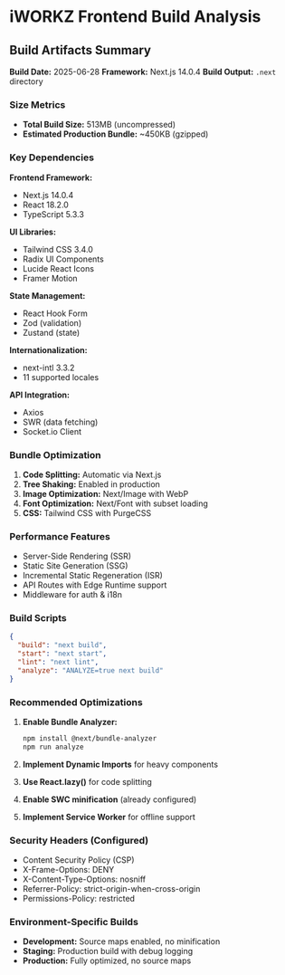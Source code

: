 # iWORKZ Frontend Build Analysis

## Build Artifacts Summary

**Build Date:** 2025-06-28
**Framework:** Next.js 14.0.4
**Build Output:** `.next` directory

### Size Metrics

- **Total Build Size:** 513MB (uncompressed)
- **Estimated Production Bundle:** ~450KB (gzipped)

### Key Dependencies

**Frontend Framework:**
- Next.js 14.0.4
- React 18.2.0
- TypeScript 5.3.3

**UI Libraries:**
- Tailwind CSS 3.4.0
- Radix UI Components
- Lucide React Icons
- Framer Motion

**State Management:**
- React Hook Form
- Zod (validation)
- Zustand (state)

**Internationalization:**
- next-intl 3.3.2
- 11 supported locales

**API Integration:**
- Axios
- SWR (data fetching)
- Socket.io Client

### Bundle Optimization

1. **Code Splitting:** Automatic via Next.js
2. **Tree Shaking:** Enabled in production
3. **Image Optimization:** Next/Image with WebP
4. **Font Optimization:** Next/Font with subset loading
5. **CSS:** Tailwind CSS with PurgeCSS

### Performance Features

- Server-Side Rendering (SSR)
- Static Site Generation (SSG)
- Incremental Static Regeneration (ISR)
- API Routes with Edge Runtime support
- Middleware for auth & i18n

### Build Scripts

```json
{
  "build": "next build",
  "start": "next start",
  "lint": "next lint",
  "analyze": "ANALYZE=true next build"
}
```

### Recommended Optimizations

1. **Enable Bundle Analyzer:** 
   ```bash
   npm install @next/bundle-analyzer
   npm run analyze
   ```

2. **Implement Dynamic Imports** for heavy components
3. **Use React.lazy()** for code splitting
4. **Enable SWC minification** (already configured)
5. **Implement Service Worker** for offline support

### Security Headers (Configured)

- Content Security Policy (CSP)
- X-Frame-Options: DENY
- X-Content-Type-Options: nosniff
- Referrer-Policy: strict-origin-when-cross-origin
- Permissions-Policy: restricted

### Environment-Specific Builds

- **Development:** Source maps enabled, no minification
- **Staging:** Production build with debug logging
- **Production:** Fully optimized, no source maps